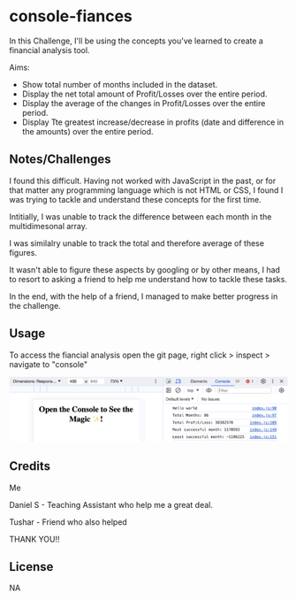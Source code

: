 # console-fiances
In this Challenge, I'll be using the concepts you've learned to create a financial analysis tool.

Aims:
- Show total number of months included in the dataset.
- Display the net total amount of Profit/Losses over the entire period.
- Display the average of the changes in Profit/Losses over the entire period. 
- Display Tte greatest increase/decrease in profits (date and difference in the amounts) over the entire period.

## Notes/Challenges

I found this difficult. Having not worked with JavaScript in the past, or for that matter any programming language which is not HTML or CSS, I found I was trying to tackle and understand these concepts for the first time. 

Intitially, I was unable to track the difference between each month in the multidimesonal array.

I was similalry unable to track the total and therefore average of these figures.

It wasn't able to figure these aspects by googling or by other means, I had to resort to asking a friend to help me understand how to tackle these tasks.

In the end, with the help of a friend, I managed to make better progress in the challenge.

## Usage

To access the fiancial analysis open the git page, right click > inspect > navigate to "console"

![Alt](/assets/screenshot.png)

## Credits

Me

Daniel S - Teaching Assistant who help me a great deal.

Tushar - Friend who also helped


THANK YOU!!


## License

NA